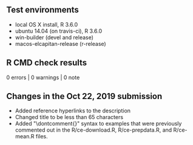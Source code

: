 ## Test environments
* local OS X install, R 3.6.0
* ubuntu 14.04 (on travis-ci), R 3.6.0
* win-builder (devel and release)
* macos-elcapitan-release (r-release)

## R CMD check results

0 errors | 0 warnings | 0 note

## Changes in the Oct 22, 2019 submission
* Added reference hyperlinks to the description
* Changed title to be less than 65 characters
* Added "\dontcomment{}" syntax to examples that were previously commented out in the R/ce-download.R, R/ce-prepdata.R, and R/ce-mean.R files.
